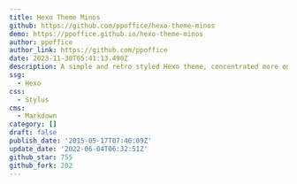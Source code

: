 ```yaml
---
title: Hexo Theme Minos
github: https://github.com/ppoffice/hexo-theme-minos
demo: https://ppoffice.github.io/hexo-theme-minos
author: ppoffice
author_link: https://github.com/ppoffice
date: 2023-11-30T05:41:13.490Z
description: A simple and retro styled Hexo theme, concentrated more on your ideas.
ssg:
  - Hexo
css:
  - Stylus
cms:
  - Markdown
category: []
draft: false
publish_date: '2015-05-17T07:46:09Z'
update_date: '2022-06-04T06:32:51Z'
github_star: 755
github_fork: 202
---
```

